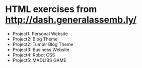 # HTML exercises from http://dash.generalassemb.ly/

- Project1: Personal Website
- Project2: Blog Theme
- Project2: Tumblr Blog Theme
- Project3: Business Website
- Project4: Robot CSS
- Project5: MADLIBS GAME

